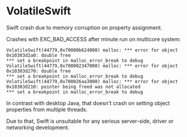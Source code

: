 # VolatileSwift
Swift crash due to memory corruption on property assignment.

Crashes with EXC_BAD_ACCESS after minute run on multicore system:

```
VolatileSwift(44779,0x70000b624000) malloc: *** error for object 0x10303d2a0: double free
*** set a breakpoint in malloc_error_break to debug
VolatileSwift(44779,0x700002347000) malloc: *** error for object 0x10303d270: double free
*** set a breakpoint in malloc_error_break to debug
VolatileSwift(44779,0x700026aa3000) malloc: *** error for object 0x10303d210: pointer being freed was not allocated
*** set a breakpoint in malloc_error_break to debug
```

In contrast with desktop Java, that doesn't crash on setting object properties from multiple threads.

Due to that, Swift is unsuitable for any serious server-side, driver or networking development.